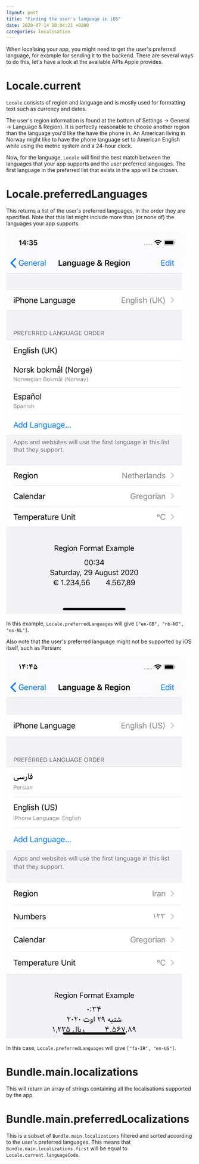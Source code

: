 ```yaml
---
layout: post
title: "Finding the user's language in iOS"
date: 2020-07-14 10:04:21 +0200
categories: localisation
---
```


When localising your app, you might need to get the user's preferred language, for example for sending it to the backend. There are several ways to do this, let's have a look at the available APIs Apple provides.

# Locale.current

`Locale` consists of region and language and is mostly used for formatting text such as currency and dates.

The user's region information is found at the bottom of Settings → General → Language & Region). It is perfectly reasonable to choose another region than the language you'd like the have the phone in. An American living in Norway might like to have the phone language set to American English while using the metric system and a 24-hour clock.

Now, for the language, `Locale` will find the best match between the languages that your app supports and the user preferred languages. The first language in the preferred list that exists in the app will be chosen.

# Locale.preferredLanguages

This returns a list of the user's preferred languages, in the order they are specified. Note that this list might include more than (or none of) the languages your app supports.

![Locale.preferredLanguages](/assets/locale.preferredlanguages.english.png)

In this example, `Locale.preferredLanguages` will give `["en-GB", "nb-NO", "es-NL"]`.

Also note that the user's preferred language might not be supported by iOS itself, such as Persian:

![Locale.preferredLanguages](/assets/locale.preferredlanguages.persian.png)

In this case, `Locale.preferredLanguages` will give `["fa-IR", "en-US"]`.

# Bundle.main.localizations

This will return an array of strings containing all the localisations supported by the app.

# Bundle.main.preferredLocalizations

This is a subset of `Bundle.main.localizations` filtered and sorted according to the user's preferred languages. This means that `Bundle.main.localizations.first` will be equal to `Locale.current.languageCode`.

